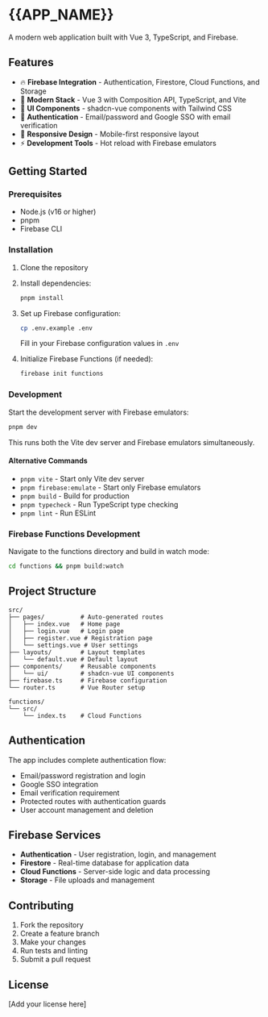 # {{APP_NAME}}

A modern web application built with Vue 3, TypeScript, and Firebase.

## Features

- 🔥 **Firebase Integration** - Authentication, Firestore, Cloud Functions, and Storage
- 🚀 **Modern Stack** - Vue 3 with Composition API, TypeScript, and Vite
- 🎨 **UI Components** - shadcn-vue components with Tailwind CSS
- 🔐 **Authentication** - Email/password and Google SSO with email verification
- 📱 **Responsive Design** - Mobile-first responsive layout
- ⚡ **Development Tools** - Hot reload with Firebase emulators

## Getting Started

### Prerequisites

- Node.js (v16 or higher)
- pnpm
- Firebase CLI

### Installation

1. Clone the repository
2. Install dependencies:
   ```bash
   pnpm install
   ```

3. Set up Firebase configuration:
   ```bash
   cp .env.example .env
   ```
   Fill in your Firebase configuration values in `.env`

4. Initialize Firebase Functions (if needed):
   ```bash
   firebase init functions
   ```

### Development

Start the development server with Firebase emulators:

```bash
pnpm dev
```

This runs both the Vite dev server and Firebase emulators simultaneously.

#### Alternative Commands

- `pnpm vite` - Start only Vite dev server
- `pnpm firebase:emulate` - Start only Firebase emulators
- `pnpm build` - Build for production
- `pnpm typecheck` - Run TypeScript type checking
- `pnpm lint` - Run ESLint

### Firebase Functions Development

Navigate to the functions directory and build in watch mode:

```bash
cd functions && pnpm build:watch
```

## Project Structure

```
src/
├── pages/          # Auto-generated routes
│   ├── index.vue   # Home page
│   ├── login.vue   # Login page
│   ├── register.vue # Registration page
│   └── settings.vue # User settings
├── layouts/        # Layout templates
│   └── default.vue # Default layout
├── components/     # Reusable components
│   └── ui/         # shadcn-vue UI components
├── firebase.ts     # Firebase configuration
└── router.ts       # Vue Router setup

functions/
└── src/
    └── index.ts    # Cloud Functions
```

## Authentication

The app includes complete authentication flow:

- Email/password registration and login
- Google SSO integration
- Email verification requirement
- Protected routes with authentication guards
- User account management and deletion

## Firebase Services

- **Authentication** - User registration, login, and management
- **Firestore** - Real-time database for application data
- **Cloud Functions** - Server-side logic and data processing
- **Storage** - File uploads and management

## Contributing

1. Fork the repository
2. Create a feature branch
3. Make your changes
4. Run tests and linting
5. Submit a pull request

## License

[Add your license here]